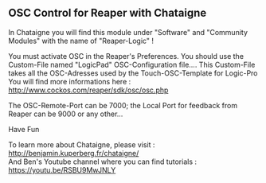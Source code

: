 ## OSC Control for Reaper  with Chataigne
In Chataigne you will find this module under "Software" and "Community Modules" with the name of "Reaper-Logic" !    

 You must activate OSC in the Reaper's Preferences. You should use the Custom-File named "LogicPad" OSC-Configuration file.... This Custom-File takes all the OSC-Adresses used by the Touch-OSC-Template for Logic-Pro
 You will find more informations here : http://www.cockos.com/reaper/sdk/osc/osc.php  

The OSC-Remote-Port can be 7000; the Local Port for feedback from Reaper can be 9000 or any other...  

Have Fun

To learn more about Chataigne, please visit : http://benjamin.kuperberg.fr/chataigne/    
And Ben's Youtube channel where you can find tutorials : https://youtu.be/RSBU9MwJNLY
